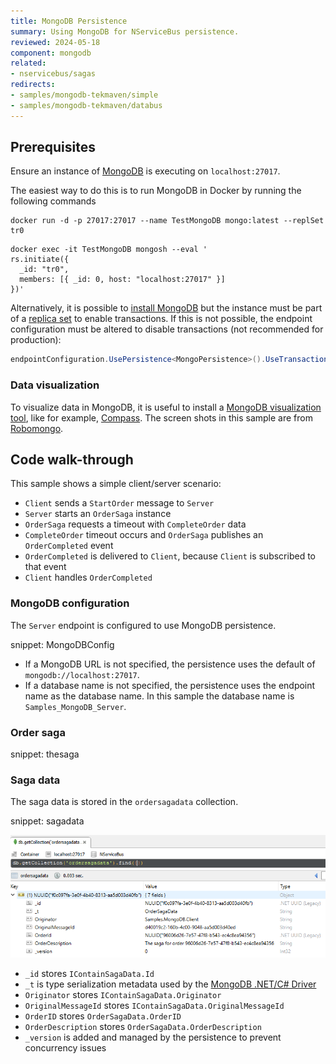 ```yaml
---
title: MongoDB Persistence
summary: Using MongoDB for NServiceBus persistence.
reviewed: 2024-05-18
component: mongodb
related:
- nservicebus/sagas
redirects:
- samples/mongodb-tekmaven/simple
- samples/mongodb-tekmaven/databus
---
```


## Prerequisites

Ensure an instance of [MongoDB](https://www.mongodb.com/) is executing on `localhost:27017`.

The easiest way to do this is to run MongoDB in Docker by running the following commands

```shell
docker run -d -p 27017:27017 --name TestMongoDB mongo:latest --replSet tr0
```

```shell
docker exec -it TestMongoDB mongosh --eval '
rs.initiate({
  _id: "tr0",
  members: [{ _id: 0, host: "localhost:27017" }]
})'
```

Alternatively, it is possible to [install MongoDB](https://www.mongodb.com/docs/manual/installation/) but the instance must be part of a [replica set](https://www.mongodb.com/docs/manual/replication/) to enable transactions. If this is not possible, the endpoint configuration must be altered to disable transactions (not recommended for production):

```c#
endpointConfiguration.UsePersistence<MongoPersistence>().UseTransactions(false)
```

### Data visualization

To visualize data in MongoDB, it is useful to install a [MongoDB visualization tool](https://www.mongodb.com/docs/tools-and-connectors/), like for example, [Compass](https://www.mongodb.com/try/download/compass). The screen shots in this sample are from [Robomongo](https://robomongo.org/).

## Code walk-through

This sample shows a simple client/server scenario:

- `Client` sends a `StartOrder` message to `Server`
- `Server` starts an `OrderSaga` instance
- `OrderSaga` requests a timeout with `CompleteOrder` data
- `CompleteOrder` timeout occurs and `OrderSaga` publishes an `OrderCompleted` event
- `OrderCompleted` is delivered to `Client`, because `Client` is subscribed to that event
- `Client` handles `OrderCompleted`

### MongoDB configuration

The `Server` endpoint is configured to use MongoDB persistence.

snippet: MongoDBConfig

- If a MongoDB URL is not specified, the persistence uses the default of `mongodb://localhost:27017`.
- If a database name is not specified, the persistence uses the endpoint name as the database name. In this sample the database name is `Samples_MongoDB_Server`.

### Order saga

snippet: thesaga

### Saga data

The saga data is stored in the `ordersagadata` collection.

snippet: sagadata

![](sagadata.png)

- `_id` stores `IContainSagaData.Id`
- `_t` is type serialization metadata used by the [MongoDB .NET/C# Driver](https://www.mongodb.com/docs/languages/csharp/)
- `Originator` stores `IContainSagaData.Originator`
- `OriginalMessageId` stores `IContainSagaData.OriginalMessageId`
- `OrderID` stores `OrderSagaData.OrderID`
- `OrderDescription` stores `OrderSagaData.OrderDescription`
- `_version` is added and managed by the persistence to prevent concurrency issues
